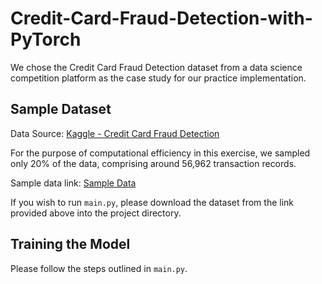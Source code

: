 # Credit-Card-Fraud-Detection-with-PyTorch
We chose the Credit Card Fraud Detection dataset from a data science competition platform as the case study for our practice implementation.

## Sample Dataset
Data Source: [Kaggle - Credit Card Fraud Detection](https://www.kaggle.com/datasets/mlg-ulb/creditcardfraud)

For the purpose of computational efficiency in this exercise, we sampled only 20% of the data, comprising around 56,962 transaction records.

Sample data link: [Sample Data](https://drive.google.com/drive/folders/1gdlNaMvBxzppmC0cl5epFztTNTaV46aJ?usp=drive_link)

If you wish to run `main.py`, please download the dataset from the link provided above into the project directory.

## Training the Model
Please follow the steps outlined in `main.py`.


